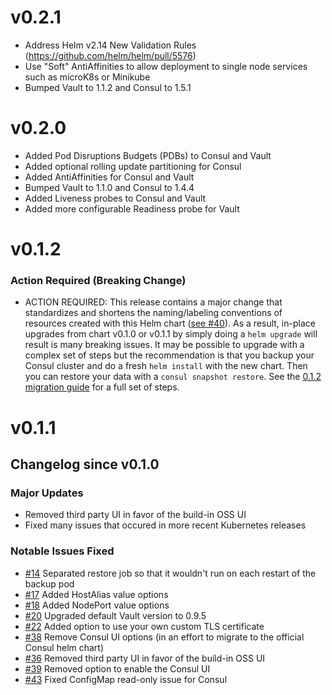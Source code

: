 # v0.2.1
* Address Helm v2.14 New Validation Rules (https://github.com/helm/helm/pull/5576)
* Use "Soft" AntiAffinities to allow deployment to single node services such as microK8s or Minikube
* Bumped Vault to 1.1.2 and Consul to 1.5.1

# v0.2.0
* Added Pod Disruptions Budgets (PDBs) to Consul and Vault
* Added optional rolling update partitioning for Consul
* Added AntiAffinities for Consul and Vault
* Bumped Vault to 1.1.0 and Consul to 1.4.4
* Added Liveness probes to Consul and Vault
* Added more configurable Readiness probe for Vault

# v0.1.2

### Action Required (Breaking Change)

* ACTION REQUIRED: This release contains a major change that standardizes and shortens the naming/labeling conventions of resources created with this Helm chart ([see #40](https://github.com/ReadyTalk/vault-helm-chart/issues/40)). As a result, in-place upgrades from chart v0.1.0 or v0.1.1 by simply doing a `helm upgrade` will result is many breaking issues. It may be possible to upgrade with a complex set of steps but the recommendation is that you backup your Consul cluster and do a fresh `helm install` with the new chart.  Then you can restore your data with a `consul snapshot restore`.  See the [0.1.2 migration guide](docs/0.1.2-MIGRATION.md) for a full set of steps.

# v0.1.1

## Changelog since v0.1.0

### Major Updates
* Removed third party UI in favor of the build-in OSS UI
* Fixed many issues that occured in more recent Kubernetes releases

### Notable Issues Fixed
* [#14](https://github.com/ReadyTalk/vault-helm-chart/issues/14) Separated restore job so that it wouldn't run on each restart of the backup pod
* [#17](https://github.com/ReadyTalk/vault-helm-chart/issues/17) Added HostAlias value options
* [#18](https://github.com/ReadyTalk/vault-helm-chart/issues/18) Added NodePort value options
* [#20](https://github.com/ReadyTalk/vault-helm-chart/issues/20) Upgraded default Vault version to 0.9.5
* [#22](https://github.com/ReadyTalk/vault-helm-chart/issues/22) Added option to use your own custom TLS certificate
* [#38](https://github.com/ReadyTalk/vault-helm-chart/issues/38) Remove Consul UI options (in an effort to migrate to the official Consul helm chart)
* [#36](https://github.com/ReadyTalk/vault-helm-chart/issues/36) Removed third party UI in favor of the build-in OSS UI
* [#39](https://github.com/ReadyTalk/vault-helm-chart/issues/39) Removed option to enable the Consul UI
* [#43](https://github.com/ReadyTalk/vault-helm-chart/issues/43) Fixed ConfigMap read-only issue for Consul
